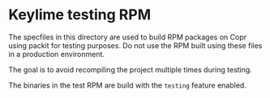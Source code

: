 # Keylime testing RPM

The specfiles in this directory are used to build RPM packages on Copr using
packit for testing purposes.  Do not use the RPM built using these files in a
production environment.

The goal is to avoid recompiling the project multiple times during testing.

The binaries in the test RPM are build with the `testing` feature enabled.
